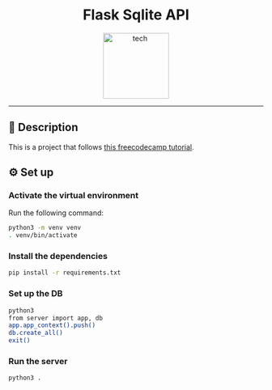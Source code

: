 <div align="center">
  <h1 align="center">Flask Sqlite API</h1>
  
  <img height="130" src="https://github.com/pabloluceroschneider/flask-sqlite-api/assets/43233080/b479adbd-cf7a-42b4-bc09-e2375f376114" alt="tech" />  
</div>
<hr/>

## 📃 Description

This is a project that follows [this freecodecamp tutorial](https://youtu.be/74NW-84BqbA?si=iniSY8VVZaj4otWT).

## ⚙️ Set up

### Activate the virtual environment

Run the following command:

```bash
python3 -m venv venv
. venv/bin/activate
```

### Install the dependencies

```bash
pip install -r requirements.txt
```

### Set up the DB

```bash
python3
from server import app, db
app.app_context().push()
db.create_all()
exit()
```

### Run the server

```bash
python3 .
```

